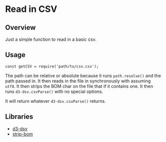 # Read in CSV

## Overview

Just a simple function to read in a basic csv.


## Usage
```
const getCSV = require('path/to/csv.csv');
```
The path can be relative or absolute because it runs `path.resolve()` and the path passed in. 
It then reads in the file in synchronously with assuming `utf8`.
It then strips the BOM char on the file that if it contains one.
It then runs `d3-dsv.csvParse()` with no special options.

It will return whatever `d3-dsv.csvParse()` returns.

## Libraries

- [d3-dsv](https://d3js.org/d3-dsv/)
- [strip-bom](https://github.com/sindresorhus/strip-bom#readme)